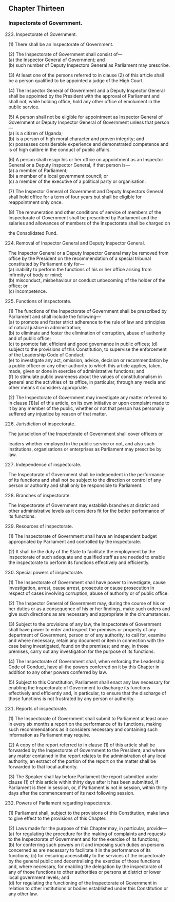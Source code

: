 

## Chapter Thirteen
### Inspectorate of Government.


223. Inspectorate of Government.


(1) There shall be an Inspectorate of Government.

(2) The Inspectorate of Government shall consist of—  
(a) the Inspector General of Government; and  
(b) such number of Deputy Inspectors General as Parliament may
prescribe.

(3) At least one of the persons referred to in clause (2) of this article
shall be a person qualified to be appointed a judge of the High Court.

(4) The Inspector General of Government and a Deputy Inspector
General shall be appointed by the President with the approval of Parliament
and shall not, while holding office, hold any other office of emolument in the
public service.

(5) A person shall not be eligible for appointment as Inspector
General of Government or Deputy Inspector General of Government unless
that person—  
(a) is a citizen of Uganda;  
(b) is a person of high moral character and proven integrity; and  
(c) possesses considerable experience and demonstrated competence
and is of high calibre in the conduct of public affairs.

(6) A person shall resign his or her office on appointment as an
Inspector General or a Deputy Inspector General, if that person is—  
(a) a member of Parliament;  
(b) a member of a local government council; or  
(c) a member of the executive of a political party or organisation.

(7) The Inspector General of Government and Deputy Inspectors
General shall hold office for a term of four years but shall be eligible for
reappointment only once.

(8) The remuneration and other conditions of service of members of
the Inspectorate of Government shall be prescribed by Parliament and the
salaries and allowances of members of the Inspectorate shall be charged on

the Consolidated Fund.

224. Removal of Inspector General and Deputy Inspector General.

The Inspector General or a Deputy Inspector General may be removed from
office by the President on the recommendation of a special tribunal
constituted by Parliament only for—  
(a) inability to perform the functions of his or her office arising from
infirmity of body or mind;  
(b) misconduct, misbehaviour or conduct unbecoming of the holder
of the office; or  
(c) incompetence.

225. Functions of inspectorate.

(1) The functions of the Inspectorate of Government shall be
prescribed by Parliament and shall include the following—  
(a) to promote and foster strict adherence to the rule of law and
principles of natural justice in administration;  
(b) to eliminate and foster the elimination of corruption, abuse of
authority and of public office;  
(c) to promote fair, efficient and good governance in public offices;
(d) subject to the provisions of this Constitution, to supervise the
enforcement of the Leadership Code of Conduct;  
(e) to investigate any act, omission, advice, decision or
recommendation by a public officer or any other authority to
which this article applies, taken, made, given or done in exercise
of administrative functions; and  
(f) to stimulate public awareness about the values of
constitutionalism in general and the activities of its office, in
particular, through any media and other means it considers
appropriate.

(2) The Inspectorate of Government may investigate any matter
referred to in clause (1)(a) of this article, on its own initiative or upon
complaint made to it by any member of the public, whether or not that person
has personally suffered any injustice by reason of that matter.

226. Jurisdiction of inspectorate.

The jurisdiction of the Inspectorate of Government shall cover officers or

leaders whether employed in the public service or not, and also such
institutions, organisations or enterprises as Parliament may prescribe by law.

227. Independence of inspectorate.

The Inspectorate of Government shall be independent in the performance of
its functions and shall not be subject to the direction or control of any person
or authority and shall only be responsible to Parliament.

228. Branches of inspectorate.

The Inspectorate of Government may establish branches at district and other
administrative levels as it considers fit for the better performance of its
functions.

229. Resources of inspectorate.

(1) The Inspectorate of Government shall have an independent budget
appropriated by Parliament and controlled by the inspectorate.

(2) It shall be the duty of the State to facilitate the employment by the
inspectorate of such adequate and qualified staff as are needed to enable the
inspectorate to perform its functions effectively and efficiently.

230. Special powers of inspectorate.

(1) The Inspectorate of Government shall have power to investigate,
cause investigation, arrest, cause arrest, prosecute or cause prosecution in
respect of cases involving corruption, abuse of authority or of public office.

(2) The Inspector General of Government may, during the course of
his or her duties or as a consequence of his or her findings, make such orders
and give such directions as are necessary and appropriate in the
circumstances.

(3) Subject to the provisions of any law, the Inspectorate of
Government shall have power to enter and inspect the premises or property
of any department of Government, person or of any authority, to call for,
examine and where necessary, retain any document or item in connection
with the case being investigated, found on the premises; and may, in those
premises, carry out any investigation for the purpose of its functions.

(4) The Inspectorate of Government shall, when enforcing the
Leadership Code of Conduct, have all the powers conferred on it by this
Chapter in addition to any other powers conferred by law.

(5) Subject to this Constitution, Parliament shall enact any law
necessary for enabling the Inspectorate of Government to discharge its
functions effectively and efficiently and, in particular, to ensure that the
discharge of those functions is not frustrated by any person or authority.

231. Reports of inspectorate.

(1) The Inspectorate of Government shall submit to Parliament at
least once in every six months a report on the performance of its functions,
making such recommendations as it considers necessary and containing such
information as Parliament may require.

(2) A copy of the report referred to in clause (1) of this article shall
be forwarded by the Inspectorate of Government to the President; and where
any matter contained in the report relates to the administration of any local
authority, an extract of the portion of the report on the matter shall be
forwarded to that local authority.

(3) The Speaker shall lay before Parliament the report submitted
under clause (1) of this article within thirty days after it has been submitted,
if Parliament is then in session, or, if Parliament is not in session, within
thirty days after the commencement of its next following session.

232. Powers of Parliament regarding inspectorate.

(1) Parliament shall, subject to the provisions of this Constitution,
make laws to give effect to the provisions of this Chapter.

(2) Laws made for the purpose of this Chapter may, in particular,
provide—  
(a) for regulating the procedure for the making of complaints and
requests to the Inspectorate of Government and for the exercise
of its functions;  
(b) for conferring such powers on it and imposing such duties on
persons concerned as are necessary to facilitate it in the
performance of its functions;
(c) for ensuring accessibility to the services of the inspectorate by the
general public and decentralising the exercise of those functions
and, where necessary, for enabling the delegation by the
inspectorate of any of those functions to other authorities or
persons at district or lower local government levels; and  
(d) for regulating the functioning of the Inspectorate of Government
in relation to other institutions or bodies established under this
Constitution or any other law.
